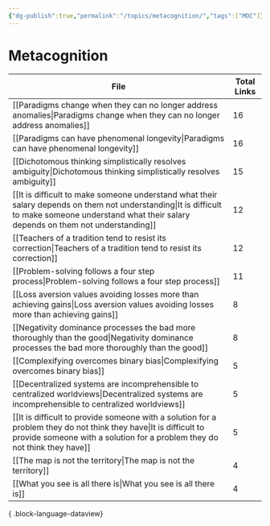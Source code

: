 ```yaml
---
{"dg-publish":true,"permalink":"/topics/metacognition/","tags":["MOC"]}
---
```


# Metacognition

| File                                                                                                                                                                                                  | Total Links |
| ----------------------------------------------------------------------------------------------------------------------------------------------------------------------------------------------------- | ----------- |
| [[Paradigms change when they can no longer address anomalies\|Paradigms change when they can no longer address anomalies]]                                                                         | 16          |
| [[Paradigms can have phenomenal longevity\|Paradigms can have phenomenal longevity]]                                                                                                               | 16          |
| [[Dichotomous thinking simplistically resolves ambiguity\|Dichotomous thinking simplistically resolves ambiguity]]                                                                                 | 15          |
| [[It is difficult to make someone understand what their salary depends on them not understanding\|It is difficult to make someone understand what their salary depends on them not understanding]] | 12          |
| [[Teachers of a tradition tend to resist its correction\|Teachers of a tradition tend to resist its correction]]                                                                                   | 12          |
| [[Problem-solving follows a four step process\|Problem-solving follows a four step process]]                                                                                                       | 11          |
| [[Loss aversion values avoiding losses more than achieving gains\|Loss aversion values avoiding losses more than achieving gains]]                                                                 | 8           |
| [[Negativity dominance processes the bad more thoroughly than the good\|Negativity dominance processes the bad more thoroughly than the good]]                                                     | 8           |
| [[Complexifying overcomes binary bias\|Complexifying overcomes binary bias]]                                                                                                                       | 5           |
| [[Decentralized systems are incomprehensible to centralized worldviews\|Decentralized systems are incomprehensible to centralized worldviews]]                                                     | 5           |
| [[It is difficult to provide someone with a solution for a problem they do not think they have\|It is difficult to provide someone with a solution for a problem they do not think they have]]     | 5           |
| [[The map is not the territory\|The map is not the territory]]                                                                                                                                     | 4           |
| [[What you see is all there is\|What you see is all there is]]                                                                                                                                     | 4           |

{ .block-language-dataview}
